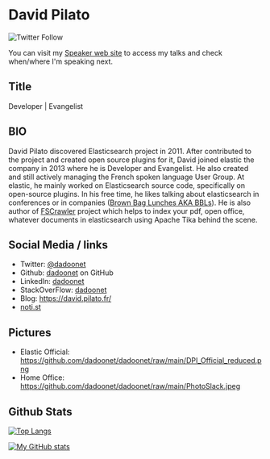 # David Pilato

![Twitter Follow](https://img.shields.io/twitter/follow/dadoonet?label=Follow%20me%20on%20Twitter&style=social)

You can visit my [Speaker web site](https://speaker.pilato.fr/) to access my talks and
check when/where I'm speaking next.

## Title

Developer | Evangelist

## BIO

David Pilato discovered Elasticsearch project in 2011. After contributed to the project and created open source plugins for it, 
David joined elastic the company in 2013 where he is Developer and Evangelist. He also created and still actively managing the 
French spoken language User Group. At elastic, he mainly worked on Elasticsearch source code, specifically on open-source plugins. 
In his free time, he likes talking about elasticsearch in conferences or in companies 
([Brown Bag Lunches AKA BBLs](https://www.elastic.co/blog/free-lunch-for-open-source-engineers)). 
He is also author of [FSCrawler](https://github.com/dadoonet/fscrawler) project which helps to index your pdf, open office, 
whatever documents in elasticsearch using Apache Tika behind the scene.

## Social Media / links

* Twitter: [@dadoonet](https://twitter.com/dadoonet)
* Github: [dadoonet](https://github.com/dadoonet) on GitHub
* LinkedIn: [dadoonet](https://www.linkedin.com/in/dadoonet/)
* StackOverFlow: [dadoonet](https://stackoverflow.com/users/1432281/dadoonet)
* Blog: https://david.pilato.fr/
* [noti.st](https://speaker.pilato.fr/)


## Pictures

* Elastic Official: https://github.com/dadoonet/dadoonet/raw/main/DPI_Official_reduced.png
* Home Office: https://github.com/dadoonet/dadoonet/raw/main/PhotoSlack.jpeg

## Github Stats

[![Top Langs](https://github-readme-stats.vercel.app/api/top-langs/?username=dadoonet&theme=radical&hide=html)](https://github.com/anuraghazra/github-readme-stats)

[![My GitHub stats](https://github-readme-stats.vercel.app/api?username=dadoonet&include_all_commits=true&count_private=true&theme=radical)](https://github.com/anuraghazra/github-readme-stats)

